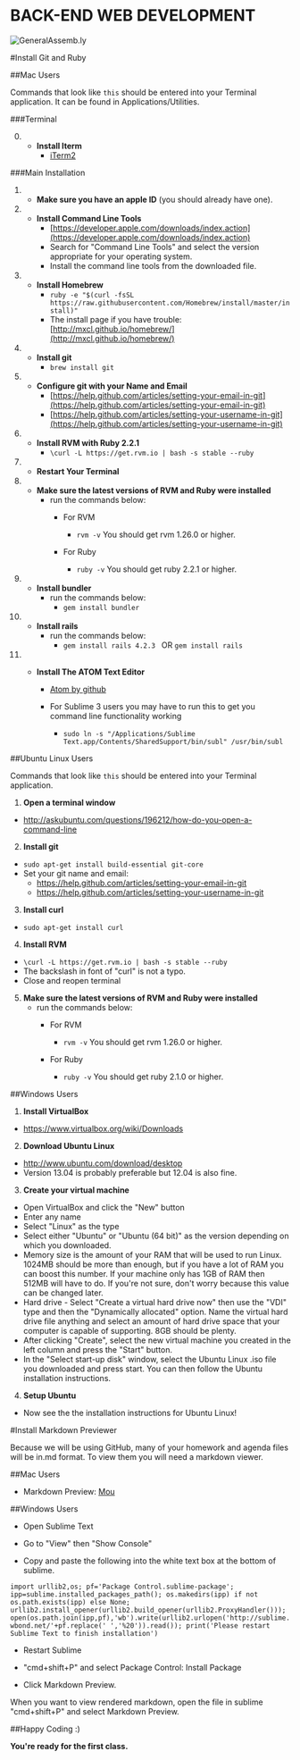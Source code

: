 BACK-END WEB DEVELOPMENT
============================

![GeneralAssemb.ly](https://github.com/generalassembly/ga-ruby-on-rails-for-devs/raw/master/images/ga.png "GeneralAssemb.ly")


#Install Git and Ruby



##Mac Users


Commands that look like ```this``` should be entered into your Terminal
application. It can be found in Applications/Utilities.

###Terminal

0. * __Install Iterm__
		*  [iTerm2](https://www.iterm2.com/)

###Main Installation 

1. * 	__Make sure you have an apple ID__ (you should already have one).

2. * __Install Command Line Tools__
		*	[https://developer.apple.com/downloads/index.action](https://developer.apple.com/downloads/index.action)
		* Search for "Command Line Tools" and select the version appropriate for your operating system.
		* Install the command line tools from the downloaded file.

3. * __Install Homebrew__
		* ```ruby -e "$(curl -fsSL https://raw.githubusercontent.com/Homebrew/install/master/install)"```
		* The install page if you have trouble: [http://mxcl.github.io/homebrew/](http://mxcl.github.io/homebrew/)

4. * __Install git__
		* ```brew install git```

5.	*	__Configure git with your Name and Email__
  		* [https://help.github.com/articles/setting-your-email-in-git](https://help.github.com/articles/setting-your-email-in-git)
  		* [https://help.github.com/articles/setting-your-username-in-git](https://help.github.com/articles/setting-your-username-in-git)

6. * __Install RVM with Ruby 2.2.1__
  		* ```\curl -L https://get.rvm.io | bash -s stable --ruby```

7.	* __Restart Your Terminal__



8.	* __Make sure the latest versions of RVM and Ruby were installed__
		*	run the commands below:
			*	For RVM
				*	```rvm -v```
				You should get rvm 1.26.0 or higher.
			* 	For Ruby

				*	```ruby -v```
					You should get ruby 2.2.1 or higher.


9. * __Install bundler__
  		* run the commands below:
    		* ```gem install bundler ```


10. * __Install rails__
  		* run the commands below:
    		* ```gem install rails 4.2.3 ``` OR ```gem install rails ```



11. * __Install The ATOM Text Editor__
	
		*	[Atom by github](https://atom.io/)
		
		*	For Sublime 3 users you may have to run this to get you command line functionality working 
			* ```sudo ln -s "/Applications/Sublime Text.app/Contents/SharedSupport/bin/subl" /usr/bin/subl ```


##Ubuntu Linux Users

Commands that look like ```this``` should be entered into your Terminal
application.

1. __Open a terminal window__
  * http://askubuntu.com/questions/196212/how-do-you-open-a-command-line

2. __Install git__
  * ```sudo apt-get install build-essential git-core```
  * Set your git name and email:
    * https://help.github.com/articles/setting-your-email-in-git
    * https://help.github.com/articles/setting-your-username-in-git

3. __Install curl__
  * ```sudo apt-get install curl```

4. __Install RVM__
  * ```\curl -L https://get.rvm.io | bash -s stable --ruby```
  * The backslash in font of "curl" is not a typo.
  *	Close and reopen terminal
5. __Make sure the latest versions of RVM and Ruby were installed__
	*	run the commands below:
		*	For RVM
			*	```rvm -v```
				You should get rvm 1.26.0 or higher.
		* 	For Ruby

			*	```ruby -v```
				You should get ruby 2.1.0  or higher.

##Windows Users

1. __Install VirtualBox__
  * https://www.virtualbox.org/wiki/Downloads

2. __Download Ubuntu Linux__
  * http://www.ubuntu.com/download/desktop
  * Version 13.04 is probably preferable but 12.04 is also fine.

3. __Create your virtual machine__
  * Open VirtualBox and click the "New" button
  * Enter any name
  * Select "Linux" as the type
  * Select either "Ubuntu" or "Ubuntu (64 bit)" as the version depending on
    which you downloaded.
  * Memory size is the amount of your RAM that will be used to run
    Linux. 1024MB should be more than enough, but if you have a lot of
    RAM you can boost this number. If your machine only has 1GB of RAM
    then 512MB will have to do. If you're not sure, don't worry because
    this value can be changed later.
  * Hard drive - Select "Create a virtual hard drive now" then use the
    "VDI" type and then the "Dynamically allocated" option. Name the
    virtual hard drive file anything and select an amount of hard drive
    space that your computer is capable of supporting. 8GB should be plenty.
  * After clicking "Create", select the new virtual machine you created
    in the left column and press the "Start" button.
  * In the "Select start-up disk" window, select the Ubuntu Linux .iso
    file you downloaded and press start. You can then follow the Ubuntu
    installation instructions.

4. __Setup Ubuntu__
  * Now see the the installation instructions for Ubuntu Linux!


#Install Markdown Previewer

Because we will be using GitHub, many of your homework and agenda files will be in.md format. To view them you will need a markdown viewer.


##Mac Users

 *	Markdown Preview:		[Mou](http://mouapp.com/)


##Windows Users

*	Open Sublime Text

*	Go to "View" then "Show Console"

*	Copy and paste the following into the white text box at the bottom of sublime.

```import urllib2,os; pf='Package Control.sublime-package'; ipp=sublime.installed_packages_path(); os.makedirs(ipp) if not os.path.exists(ipp) else None; urllib2.install_opener(urllib2.build_opener(urllib2.ProxyHandler())); open(os.path.join(ipp,pf),'wb').write(urllib2.urlopen('http://sublime.wbond.net/'+pf.replace(' ','%20')).read()); print('Please restart Sublime Text to finish installation')```

*	Restart Sublime

*	"cmd+shift+P" and select Package Control: Install Package

*	Click Markdown Preview.

When you want to view rendered markdown, open the file in sublime "cmd+shift+P" and select Markdown Preview.

##Happy Coding :)

__You're ready for the first class.__

